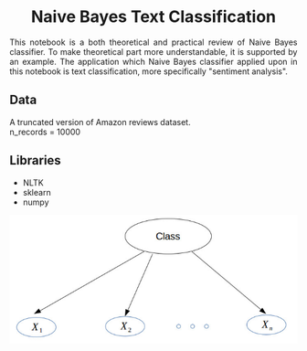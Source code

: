 # <center>Naive Bayes Text Classification</center>

<p align='justify'>This notebook is a both theoretical and practical review of Naive Bayes classifier. To make theoretical part more understandable, it is supported by an example. The application which Naive Bayes classifier applied upon in this notebook is text classification, more specifically "sentiment analysis".</p>


## Data

A truncated version of Amazon reviews dataset. 
<br>
n_records = 10000

## Libraries

- NLTK
- sklearn
- numpy



!['Readme Image'](https://github.com/peeyman/Naive-Bayes-Text-Classification/blob/master/Pics/BayesianNetwork.jpg)
